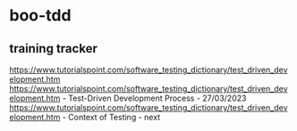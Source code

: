 # boo-tdd
## training tracker 
https://www.tutorialspoint.com/software_testing_dictionary/test_driven_development.htm 
https://www.tutorialspoint.com/software_testing_dictionary/test_driven_development.htm - Test-Driven Development Process - 27/03/2023
https://www.tutorialspoint.com/software_testing_dictionary/test_driven_development.htm - Context of Testing - next